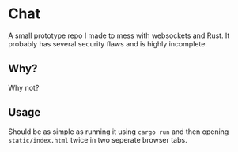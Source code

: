 # Chat

A small prototype repo I made to mess with websockets and Rust. It probably has several security flaws and is highly incomplete.

## Why?

Why not?

## Usage

Should be as simple as running it using `cargo run` and then opening `static/index.html` twice in two seperate browser tabs.

